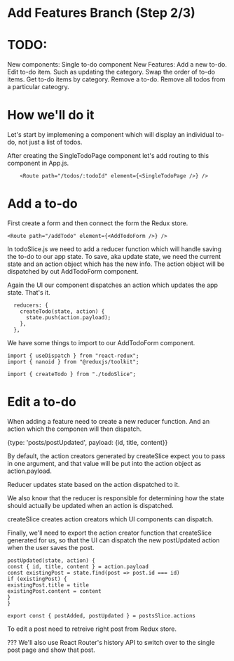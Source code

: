 # Add Features Branch (Step 2/3)

# TODO:

New components:
Single to-do component
New Features:
Add a new to-do.
Edit to-do item. Such as updating the category.
Swap the order of to-do items.
Get to-do items by category.
Remove a to-do.
Remove all todos from a particular cateogry.

# How we'll do it

Let's start by implemening a component which will display an individual to-do, not just a list of todos.

<SingleTodoPage>

After creating the SingleTodoPage component let's add routing to this component in App.js.

```
    <Route path="/todos/:todoId" element={<SingleTodoPage />} />
```

# Add a to-do

First create a form and then connect the form the Redux store.

```
<Route path="/addTodo" element={<AddTodoForm />} />
```

In todoSlice.js we need to add a reducer function which will handle saving the to-do to our app state.
To save, aka update state, we need the current state and an action object which has the new info. The action object will be dispatched by out AddTodoForm component.

Again the UI our component dispatches an action which updates the app state. That's it.

```
  reducers: {
    createTodo(state, action) {
      state.push(action.payload);
    },
  },
```

We have some things to import to our AddTodoForm component.

```
import { useDispatch } from "react-redux";
import { nanoid } from "@reduxjs/toolkit";

import { createTodo } from "./todoSlice";
```

# Edit a to-do

<EditPostForm>

When adding a feature need to create a new reducer function. And an action which the componen will then dispatch.

{type: 'posts/postUpdated', payload: {id, title, content}}

By default, the action creators generated by createSlice expect you to pass in one argument, and that value will be put into the action object as action.payload.

Reducer updates state based on the action dispatched to it.

We also know that the reducer is responsible for determining how the state should actually be updated when an action is dispatched.

createSlice creates action creators which UI components can dispatch.

Finally, we'll need to export the action creator function that createSlice generated for us, so that the UI can dispatch the new postUpdated action when the user saves the post.

```
postUpdated(state, action) {
const { id, title, content } = action.payload
const existingPost = state.find(post => post.id === id)
if (existingPost) {
existingPost.title = title
existingPost.content = content
}
}

export const { postAdded, postUpdated } = postsSlice.actions
```

To edit a post need to retreive right post from Redux store.

??? We'll also use React Router's history API to switch over to the single post page and show that post.
